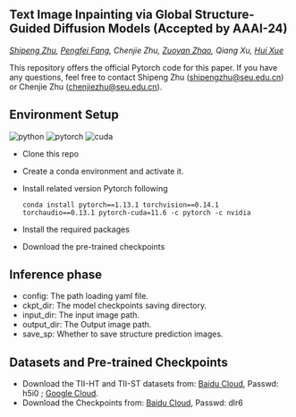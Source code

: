 


## Text Image Inpainting via Global Structure-Guided Diffusion Models (Accepted by AAAI-24)

*[Shipeng Zhu](http://palm.seu.edu.cn/homepage/zhushipeng/demo/index.html), [Pengfei Fang](https://fpfcjdsg.github.io/), Chenjie Zhu, [Zuoyan Zhao](http://palm.seu.edu.cn/homepage/zhaozuoyan/index.html), Qiang Xu, [Hui Xue](http://palm.seu.edu.cn/hxue/)*

This repository offers the official Pytorch code for this paper. If you have any questions, feel free to contact Shipeng Zhu (shipengzhu@seu.edu.cn) or Chenjie Zhu (chenjiezhu@seu.edu.cn).
 

## Environment Setup

![python](https://img.shields.io/badge/Python-v3.10-green.svg?style=plastic)  ![pytorch](https://img.shields.io/badge/Pytorch-v1.13.1-green.svg?style=plastic)  ![cuda](https://img.shields.io/badge/Cuda-v11.6-green.svg?style=plastic)

* Clone this repo

* Create a conda environment and activate it.

* Install related version Pytorch following

  ```
  conda install pytorch==1.13.1 torchvision==0.14.1 torchaudio==0.13.1 pytorch-cuda=11.6 -c pytorch -c nvidia
  ```

* Install the required packages

* Download the pre-trained checkpoints

## Inference phase

* config: The path loading yaml file.
* ckpt_dir: The model checkpoints saving directory.
* input_dir: The input image path.
* output_dir: The Output image path.
* save_sp: Whether to save structure prediction images.


## Datasets and Pre-trained Checkpoints

- Download the TII-HT and TII-ST datasets from: [Baidu Cloud](https://pan.baidu.com/s/1ENLY0pn3amnlOvi4GzNdzg), Passwd: h5i0 ; [Google Cloud](https://drive.google.com/drive/folders/1ykYNzv-aYltC5I36T6SqvGWwg8no6uhY?usp=sharing).
- Download the Checkpoints from: [Baidu Cloud](https://pan.baidu.com/s/1MiyY50A2dGy0wyndYonHUA ), Passwd: dlr6

